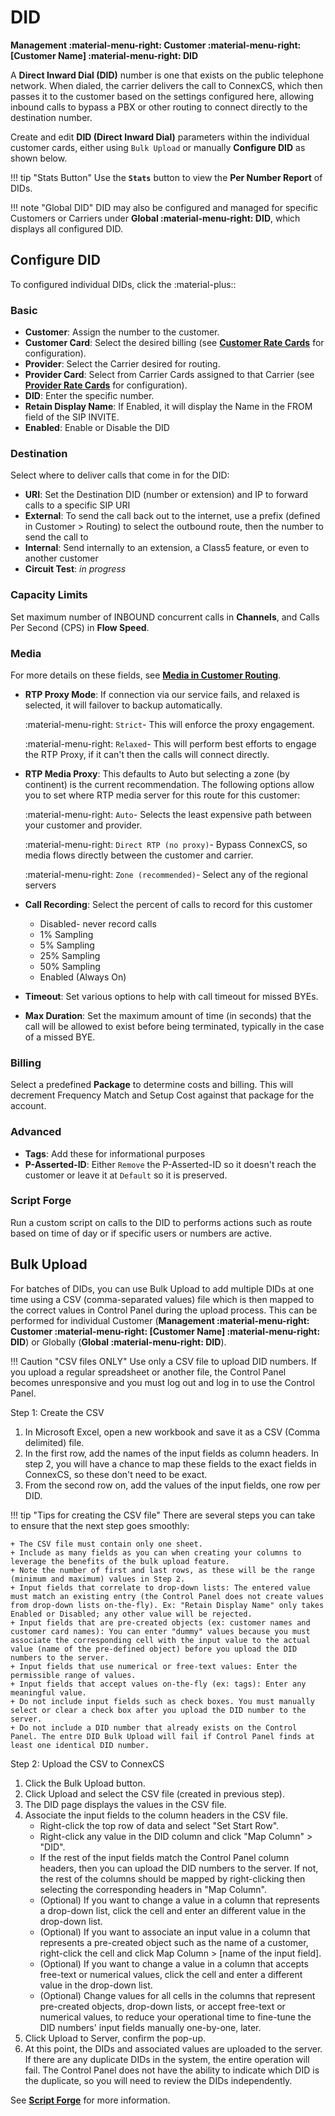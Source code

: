 # DID
**Management :material-menu-right: Customer :material-menu-right: [Customer Name] :material-menu-right: DID**

A **Direct Inward Dial (DID)** number is one that exists on the public telephone network. When dialed, the carrier delivers the call to ConnexCS, which then passes it to the customer based on the settings configured here, allowing inbound calls to bypass a PBX or other routing to connect directly to the destination number. 

Create and edit **DID (Direct Inward Dial)** parameters within the individual customer cards, either using `Bulk Upload` or manually **Configure DID** as shown below. 

!!! tip "Stats Button"
    Use the **`Stats`** button to view the **Per Number Report** of DIDs.
    
!!! note "Global DID"
    DID may also be configured and managed for specific Customers or Carriers under **Global :material-menu-right: DID**, which displays all configured DID.
    


## Configure DID
To configured individual DIDs, click the :material-plus::

### Basic
+ **Customer**: Assign the number to the customer.
+ **Customer Card**: Select the desired billing (see [**Customer Rate Cards**](https://docs.connexcs.com/customer-ratecard/) for configuration).
+ **Provider**: Select the Carrier desired for routing.
+ **Provider Card**: Select from Carrier Cards assigned to that Carrier (see [**Provider Rate Cards**](https://docs.connexcs.com/provider-ratecard/) for configuration).
+ **DID**: Enter the specific number. 
+ **Retain Display Name**: If Enabled, it will display the Name in the FROM field of the SIP INVITE. 
+ **Enabled**: Enable or Disable the DID

### Destination
Select where to deliver calls that come in for the DID:

+ **URI**: Set the Destination DID (number or extension) and IP to forward calls to a specific SIP URI
+ **External**: To send the call back out to the internet, use a prefix (defined in Customer > Routing) to select the outbound route, then the number to send the call to
+ **Internal**: Send internally to an extension, a Class5 feature, or even to another customer
+ **Circuit Test**: *in progress*


### Capacity Limits
Set maximum number of INBOUND concurrent calls in **Channels**, and Calls Per Second (CPS) in **Flow Speed**. 

### Media
For more details on these fields, see [**Media in Customer Routing**](https://docs.connexcs.com/customer/routing/#media). 

+ **RTP Proxy Mode**: If connection via our service fails, and relaxed is selected, it will failover to backup automatically.
    
    :material-menu-right: `Strict`- This will enforce the proxy engagement. 
    
    :material-menu-right: `Relaxed`- This will perform best efforts to engage the RTP Proxy, if it can't then the calls will connect directly.

+  **RTP Media Proxy**: This defaults to Auto but selecting a zone (by continent) is the current recommendation. The following options allow you to set where RTP media server for this route for this customer:
    
    :material-menu-right: `Auto`- Selects the least expensive path between your customer and provider.
    
    :material-menu-right: `Direct RTP (no proxy)`- Bypass ConnexCS, so media flows directly between the customer and carrier. 
    
    :material-menu-right: `Zone (recommended)`- Select any of the regional servers

+ **Call Recording**: Select the percent of calls to record for this customer
    + Disabled- never record calls
    + 1% Sampling
    + 5% Sampling
    + 25% Sampling
    + 50% Sampling
    + Enabled (Always On)
+ **Timeout**: Set various options to help with call timeout for missed BYEs.
+ **Max Duration**: Set the maximum amount of time (in seconds) that the call will be allowed to exist before being terminated, typically in the case of a missed BYE.

### Billing
Select a predefined **Package** to determine costs and billing. This will decrement Frequency Match and Setup Cost against that package for the account. 

### Advanced

+ **Tags**: Add these for informational purposes
+ **P-Asserted-ID**: Either `Remove` the P-Asserted-ID so it doesn't reach the customer or leave it at `Default` so it is preserved. 

### Script Forge
Run a custom script on calls to the DID to performs actions such as route based on time of day or if specific users or numbers are active.

## Bulk Upload
For batches of DIDs, you can use Bulk Upload to add multiple DIDs at one time using a CSV (comma-separated values) file which is then mapped to the correct values in Control Panel during the upload process. This can be performed for individual Customer (**Management :material-menu-right: Customer :material-menu-right: [Customer Name] :material-menu-right: DID**) or Globally (**Global :material-menu-right: DID**).  

!!! Caution "CSV files ONLY"
    Use only a CSV file to upload DID numbers. If you upload a regular spreadsheet or another file, the Control Panel becomes unresponsive and you must log out and log in to use the Control Panel. 

Step 1: Create the CSV

1. In Microsoft Excel, open a new workbook and save it as a CSV (Comma delimited) file. 
2. In the first row, add the names of the input fields as column headers. In step 2, you will have a chance to map these fields to the exact fields in ConnexCS, so these don't need to be exact.
3. From the second row on, add the values of the input fields, one row per DID.

!!! tip "Tips for creating the CSV file"
    There are several steps you can take to ensure that the next step goes smoothly:
    
	+ The CSV file must contain only one sheet.
	+ Include as many fields as you can when creating your columns to leverage the benefits of the bulk upload feature. 
	+ Note the number of first and last rows, as these will be the range (minimum and maximum) values in Step 2. 
	+ Input fields that correlate to drop-down lists: The entered value must match an existing entry (the Control Panel does not create values from drop-down lists on-the-fly). Ex: "Retain Display Name" only takes Enabled or Disabled; any other value will be rejected. 
	+ Input fields that are pre-created objects (ex: customer names and customer card names): You can enter "dummy" values because you must associate the corresponding cell with the input value to the actual value (name of the pre-defined object) before you upload the DID numbers to the server.
	+ Input fields that use numerical or free-text values: Enter the permissible range of values.
	+ Input fields that accept values on-the-fly (ex: tags): Enter any meaningful value.
	+ Do not include input fields such as check boxes. You must manually select or clear a check box after you upload the DID number to the server.
	+ Do not include a DID number that already exists on the Control Panel. The entre DID Bulk Upload will fail if Control Panel finds at least one identical DID number.

Step 2: Upload the CSV to ConnexCS

1. Click the Bulk Upload button.
2. Click Upload and select the CSV file (created in previous step).
3. The DID page displays the values in the CSV file.
4. Associate the input fields to the column headers in the CSV file.
    + Right-click the top row of data and select "Set Start Row".
    + Right-click any value in the DID column and click "Map Column" > "DID".
    + If the rest of the input fields match the Control Panel column headers, then you can upload the DID numbers to the server. If not, the rest of the columns should be mapped by right-clicking then selecting the corresponding headers in "Map Column". 
    + (Optional) If you want to change a value in a column that represents a drop-down list, click the cell and enter an different value in the drop-down list. 
    + (Optional) If you want to associate an input value in a column that represents a pre-created object such as the name of a customer, right-click the cell and click Map Column > [name of the input field].
    + (Optional) If you want to change a value in a column that accepts free-text or numerical values, click the cell and enter a different value in the drop-down list. 
    + (Optional) Change values for all cells in the columns that represent pre-created objects, drop-down lists, or accept free-text or numerical values, to reduce your operational time to fine-tune the DID numbers' input fields manually one-by-one, later.
7. Click Upload to Server, confirm the pop-up.
8. At this point, the DIDs and associated values are uploaded to the server. If there are any duplicate DIDs in the system, the entire operation will fail. The Control Panel does not have the ability to indicate which DID is the duplicate, so you will need to review the DIDs independently. 


See [**Script Forge**](https://docs.connexcs.com/developers/scriptforge/) for more information. 



